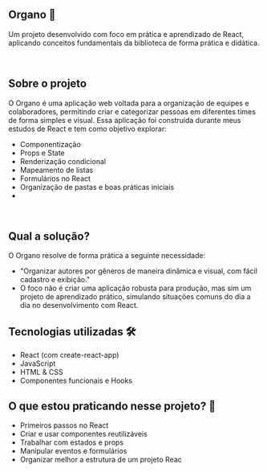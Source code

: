## Organo 💼

Um projeto desenvolvido com foco em prática e aprendizado de React, aplicando conceitos fundamentais da biblioteca de forma prática e didática.

&nbsp;

## Sobre o projeto 
O Organo é uma aplicação web voltada para a organização de equipes e colaboradores, permitindo criar e categorizar pessoas em diferentes times de forma simples e visual.
Essa aplicação foi construída durante meus estudos de React e tem como objetivo explorar:

- Componentização
- Props e State
- Renderização condicional
- Mapeamento de listas
- Formulários no React
- Organização de pastas e boas práticas iniciais
- 
&nbsp;
## Qual a solução? 
O Organo resolve de forma prática a seguinte necessidade:

- "Organizar autores por gêneros de maneira dinâmica e visual, com fácil cadastro e exibição."
- O foco não é criar uma aplicação robusta para produção, mas sim um projeto de aprendizado prático, simulando situações comuns do dia a dia no desenvolvimento com React.
&nbsp;
## Tecnologias utilizadas 🛠️
- React (com create-react-app)
- JavaScript
- HTML & CSS
- Componentes funcionais e Hooks
&nbsp;
## O que estou praticando nesse projeto? 🤔
- Primeiros passos no React
- Criar e usar componentes reutilizáveis
- Trabalhar com estados e props
- Manipular eventos e formulários
- Organizar melhor a estrutura de um projeto Reac
 
